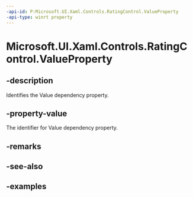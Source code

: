```yaml
---
-api-id: P:Microsoft.UI.Xaml.Controls.RatingControl.ValueProperty
-api-type: winrt property
---
```

<!-- Property syntax.
public DependencyProperty ValueProperty { get; }
-->

# Microsoft.UI.Xaml.Controls.RatingControl.ValueProperty


## -description

Identifies the Value dependency property.


## -property-value

The identifier for Value dependency property.


## -remarks


## -see-also


## -examples


